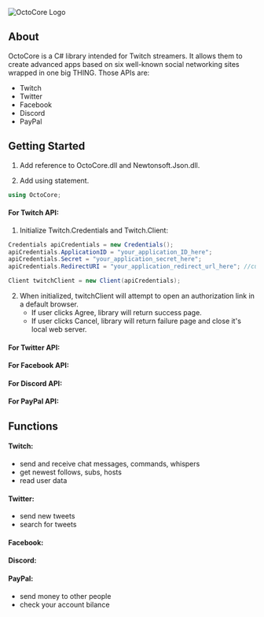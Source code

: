 ![OctoCore Logo](https://i.imgur.com/kt0QmIo.png)

## **About** 
OctoCore is a C# library intended for Twitch streamers. It allows them to create advanced apps based on six well-known social networking sites wrapped in one big THING. Those APIs are:
* Twitch
* Twitter
* Facebook
* Discord
* PayPal
 
 
 
## **Getting Started**
1. Add reference to OctoCore.dll and Newtonsoft.Json.dll.

2. Add using statement.
```csharp
using OctoCore;
```

#### For Twitch API:
1. Initialize Twitch.Credentials and Twitch.Client:
```csharp
Credentials apiCredentials = new Credentials();
apiCredentials.ApplicationID = "your_application_ID_here";
apiCredentials.Secret = "your_application_secret_here";
apiCredentials.RedirectURI = "your_application_redirect_url_here"; //currently accepting http://localhost only

Client twitchClient = new Client(apiCredentials);
```

2. When initialized, twitchClient will attempt to open an authorization link in a default browser.
	* If user clicks Agree, library will return success page.
	* If user clicks Cancel, library will return failure page and close it's local web server.

#### For Twitter API:

#### For Facebook API:

#### For Discord API:

#### For PayPal API:
 
 
 
## **Functions**
#### Twitch:
* send and receive chat messages, commands, whispers
* get newest follows, subs, hosts
* read user data

#### Twitter:
* send new tweets
* search for tweets

#### Facebook:

#### Discord:

#### PayPal:
* send money to other people
* check your account bilance
